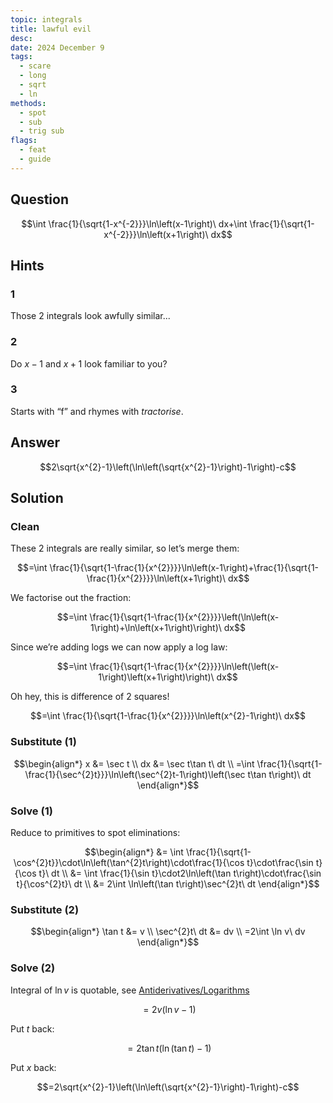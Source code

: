 ```yaml
---
topic: integrals
title: lawful evil
desc: 
date: 2024 December 9
tags:
  - scare
  - long
  - sqrt
  - ln
methods:
  - spot
  - sub
  - trig sub
flags:
  - feat
  - guide
---
```



## Question
```math
\int \frac{1}{\sqrt{1-x^{-2}}}\ln\left(x-1\right)\ dx+\int \frac{1}{\sqrt{1-x^{-2}}}\ln\left(x+1\right)\ dx
```


## Hints

### 1
Those 2 integrals look awfully similar...

### 2
Do $x - 1$ and $x + 1$ look familiar to you?

### 3
Starts with “f” and rhymes with <em>tractorise</em>.


## Answer
```math
2\sqrt{x^{2}-1}\left(\ln\left(\sqrt{x^{2}-1}\right)-1\right)-c
```


## Solution

### Clean
These 2 integrals are really similar, so let’s merge them:

```math
=\int \frac{1}{\sqrt{1-\frac{1}{x^{2}}}}\ln\left(x-1\right)+\frac{1}{\sqrt{1-\frac{1}{x^{2}}}}\ln\left(x+1\right)\ dx
```

We factorise out the fraction:

```math
=\int \frac{1}{\sqrt{1-\frac{1}{x^{2}}}}\left(\ln\left(x-1\right)+\ln\left(x+1\right)\right)\ dx
```

Since we’re adding logs we can now apply a log law:

```math
=\int \frac{1}{\sqrt{1-\frac{1}{x^{2}}}}\ln\left(\left(x-1\right)\left(x+1\right)\right)\ dx
```

Oh hey, this is difference of 2 squares!

```math
=\int \frac{1}{\sqrt{1-\frac{1}{x^{2}}}}\ln\left(x^{2}-1\right)\ dx
```

### Substitute (1)

```math
\begin{align*}
  x &= \sec t
  \\ dx &= \sec t\tan t\ dt
  \\ =\int \frac{1}{\sqrt{1-\frac{1}{\sec^{2}t}}}\ln\left(\sec^{2}t-1\right)\left(\sec t\tan t\right)\ dt
\end{align*}
```

### Solve (1)
Reduce to primitives to spot eliminations:

```math
\begin{align*}
  &= \int \frac{1}{\sqrt{1-\cos^{2}t}}\cdot\ln\left(\tan^{2}t\right)\cdot\frac{1}{\cos t}\cdot\frac{\sin t}{\cos t}\ dt
  \\ &= \int \frac{1}{\sin t}\cdot2\ln\left(\tan t\right)\cdot\frac{\sin t}{\cos^{2}t}\ dt
  \\ &= 2\int \ln\left(\tan t\right)\sec^{2}t\ dt
\end{align*}
```

### Substitute (2)

```math
\begin{align*}
  \tan t &= v
  \\ \sec^{2}t\ dt &= dv
  \\ =2\int \ln v\ dv
\end{align*}
```

### Solve (2)
Integral of $\ln{v}$ is quotable, see [Antiderivatives/Logarithms](../../../guides/integrals/antiderivatives/ln.md)

```math
=2v\left(\ln v-1\right)
```

Put $t$ back:

```math
=2\tan t\left(\ln\left(\tan t\right)-1\right)
```

Put $x$ back:

```math
=2\sqrt{x^{2}-1}\left(\ln\left(\sqrt{x^{2}-1}\right)-1\right)-c
```

